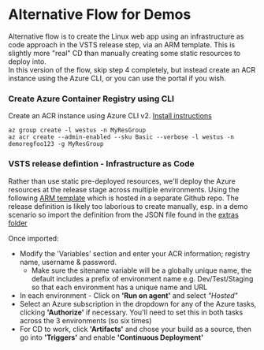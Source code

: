 # Alternative Flow for Demos 

Alternative flow is to create the Linux web app using an infrastructure as code approach in the VSTS release step, via an ARM template. This is slightly more "real" CD than manually creating some static resources to deploy into.  
In this version of the flow, skip step 4 completely, but instead create an ACR instance using the Azure CLI, or you can use the portal if you wish. 

### Create Azure Container Registry using CLI

Create an ACR instance using Azure CLI v2. [Install instructions](https://docs.microsoft.com/en-us/cli/azure/install-azure-cli)  
```
az group create -l westus -n MyResGroup 
az acr create --admin-enabled --sku Basic --verbose -l westus -n demoregfoo123 -g MyResGroup 
```

### VSTS release defintion - Infrastructure as Code 

Rather than use static pre-deployed resources, we'll deploy the Azure resources at the release stage across multiple environments. Using the following [ARM template](https://github.com/benc-uk/azure-arm/tree/master/paas-web/linux-acr-existing) which is hosted in a separate Github repo.
The release definition is likely too laborious to create manually, esp. in a demo scenario so import the definition from the JSON file found in the [extras folder](extras/)  

Once imported:
- Modify the 'Variables' section and enter your ACR information; registry name, username & password. 
  - Make sure the sitename variable will be a globally unique name, the default includes a prefix of environment name e.g. Dev/Test/Staging so that each environment has a unique name and URL
- In each environment - Click on **'Run on agent'** and select *"Hosted"*
- Select an Azure subscription in the dropdown for any of the Azure tasks, clicking **'Authorize'** if necessary. You'll need to set this in both tasks across the 3 environments (so six times)
- For CD to work, click **'Artifacts'** and chose your build as a source, then go into **'Triggers'** and enable **'Continuous Deployment'**



